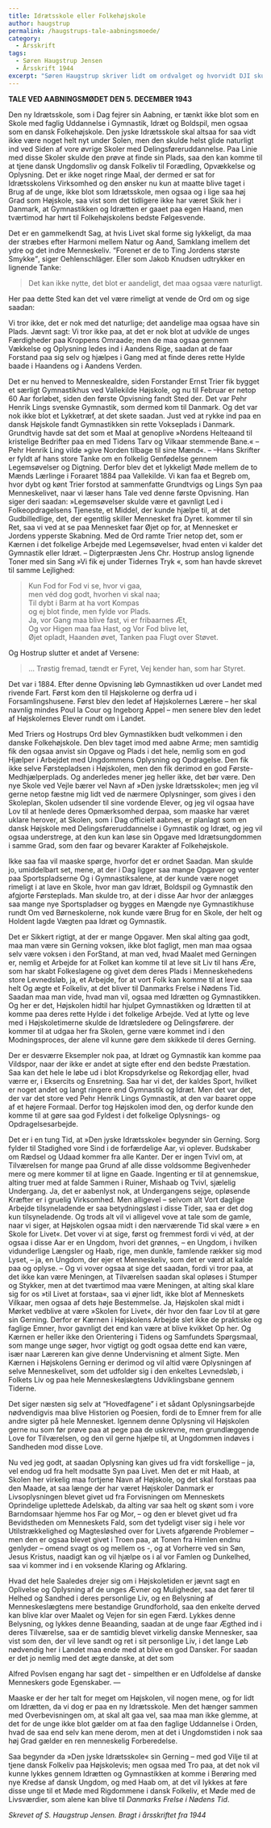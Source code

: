```yaml
---
title: Idrætsskole eller Folkehøjskole
author: haugstrup
permalink: /haugstrups-tale-aabningsmoede/
category:
  - Årsskrift
tags:
  - Søren Haugstrup Jensen
  - Årsskrift 1944
excerpt: "Søren Haugstrup skriver lidt om ordvalget og hvorvidt DJI skulle opfattes som en højskole."
---
```


**TALE VED AABNINGSMØDET DEN 5. DECEMBER 1943**

Den ny Idrætsskole, som i Dag fejrer sin Aabning, er tænkt ikke blot som en Skole med faglig Uddannelse i Gymnastik, Idræt og Boldspil, men ogsaa som en dansk Folkehøjskole. Den jyske Idrætsskole skal altsaa for saa vidt ikke være noget helt nyt under Solen, men den skulde helst glide naturligt ind ved Siden af vore øvrige Skoler med Delingsføreruddannelse. Paa Linie med disse Skoler skulde den prøve at finde sin Plads, saa den kan komme til at tjene dansk Ungdomsliv og dansk Folkeliv til Forædling, Opvækkelse og Oplysning. Det er ikke noget ringe Maal, der dermed er sat for Idrætsskolens Virksomhed og den ønsker nu kun at maatte blive taget i Brug af de unge, ikke blot som Idrætsskole, men ogsaa og i lige saa høj Grad som Højskole, saa vist som det tidligere ikke har været Skik her i Danmark, at Gymnastikken og Idrætten er gaaet paa egen Haand, men tværtimod har hørt til Folkehøjskolens bedste Følgesvende.

Det er en gammelkendt Sag, at hvis Livet skal forme sig lykkeligt, da maa der stræbes efter Harmoni mellem Natur og Aand, Samklang imellem det ydre og det indre Menneskeliv. <q>Forenet er de to Ting Jordens største Smykke</q>, siger Oehlenschläger. Eller som Jakob Knudsen udtrykker en lignende Tanke:

> Det kan ikke nytte, det blot er aandeligt, det maa ogsaa være naturligt.

Her paa dette Sted kan det vel være rimeligt at vende de Ord om og sige saadan:

Vi tror ikke, det er nok med det naturlige; det aandelige maa ogsaa have sin Plads. Jævnt sagt: Vi tror ikke paa, at det er nok blot at udvikle de unges Færdigheder paa Kroppens Omraade; men de maa ogsaa gennem Vækkelse og Oplysning ledes ind i Aandens Rige, saadan at de faar Forstand paa sig selv og hjælpes i Gang med at finde deres rette Hylde baade i Haandens og i Aandens Verden.

Det er nu henved to Menneskealdre, siden Forstander Ernst Trier fik bygget et særligt Gymnastikhus ved Vallekilde Højskole, og nu til Februar er netop 60 Aar forløbet, siden den første Opvisning fandt Sted der. Det var Pehr Henrik Lings svenske Gymnastik, som dermed kom til Danmark. Og det var nok ikke blot et Lykketræf, at det skete saadan. Just ved at rykke ind paa en dansk Højskole fandt Gymnastikken sin rette Vokseplads i Danmark. Grundtvig havde sat det som et Maal at genoplive »Nordens Helteaand til kristelige Bedrifter paa en med Tidens Tarv og Vilkaar stemmende Bane.« – Pehr Henrik Ling vilde »give Norden tilbage til sine Mænd«. – –Hans Skrifter er fyldt af hans store Tanke om en folkelig Genfødelse gennem Legemsøvelser og Digtning. Derfor blev det et lykkeligt Møde mellem de to Mænds Lærlinge i Foraaret 1884 paa Vallekilde. Vi kan faa et Begreb om, hvor dybt og kønt Trier forstod at sammenfatte Grundtvigs og Lings Syn paa Menneskelivet, naar vi læser hans Tale ved denne første Opvisning. Han siger deri saadan: »Legemsøvelser skulde være et gavnligt Led i Folkeopdragelsens Tjeneste, et Middel, der kunde hjælpe til, at det Gudbilledlige, det, der egentlig skiller Mennesket fra Dyret. kommer til sin Ret, saa vi ved at se paa Mennesket faar Øjet op for, at Mennesket er Jordens ypperste Skabning. Med de Ord ramte Trier netop det, som er Kærnen i det folkelige Arbejde med Legemsøvelser, hvad enten vi kalder det Gymnastik eller Idræt. – Digterpræsten Jens Chr. Hostrup anslog lignende Toner med sin Sang »Vi fik ej under Tidernes Tryk «, som han havde skrevet til samme Lejlighed:

> Kun Fod for Fod vi se, hvor vi gaa,  
> men véd dog godt, hvorhen vi skal naa;  
> Til dybt i Barm at ha vort Kompas  
> og ej blot finde, men fylde vor Plads.  
> Ja, vor Gang maa blive fast, vi er fribaarnes Æt,  
> Og vor Higen maa faa Hast, og Vor Fod blive let,  
> Øjet opladt, Haanden øvet, Tanken paa Flugt over Støvet.

Og Hostrup slutter et andet af Versene:

> … Trøstig fremad, tændt er Fyret, Vej kender han, som har Styret.

Det var i 1884. Efter denne Opvisning løb Gymnastikken ud over Landet med rivende Fart. Først kom den til Højskolerne og derfra ud i Forsamlingshusene. Først blev den ledet af Højskolernes Lærere – her skal navnlig mindes Poul la Cour og Ingeborg Appel – men senere blev den ledet af Højskolernes Elever rundt om i Landet.

Med Triers og Hostrups Ord blev Gymnastikken budt velkommen i den danske Folkehøjskole. Den blev taget imod med aabne Arme; men samtidig fik den ogsaa anvist sin Opgave og Plads i det hele, nemlig som en god Hjælper i Arbejdet med Ungdommens Oplysning og Opdragelse. Den fik ikke selve Førstepladsen i Højskolen, men den fik derimod en god Første-Medhjælperplads. Og anderledes mener jeg heller ikke, det bør være. Den nye Skole ved Vejle bærer vel Navn af »Den jyske Idrætsskole«; men jeg vil gerne netop fæstne mig lidt ved de nærmere Oplysninger, som gives i den Skoleplan, Skolen udsender til sine vordende Elever, og jeg vil ogsaa have Lov til at henlede deres Opmærksomhed derpaa, som maaske har været uklare herover, at Skolen, som i Dag officielt aabnes, er planlagt som en dansk Højskole med Delingsføreruddannelse i Gymnastik og Idræt, og jeg vil ogsaa understrege, at den kun kan løse sin Opgave med Idrætsungdommen i samme Grad, som den faar og bevarer Karakter af Folkehøjskole.

Ikke saa faa vil maaske spørge, hvorfor det er ordnet Saadan. Man skulde jo, umiddelbart set, mene, at der i Dag ligger saa mange Opgaver og venter paa Sportspladserne Og i Gymnastiksalene, at der kunde være noget rimeligt i at lave en Skole, hvor man gav Idræt, Boldspil og Gymnastik den afgjorte Førsteplads. Man skulde tro, at der i disse Aar hvor der anlægges saa mange nye Sportspladser og bygges en Mængde nye Gymnastikhuse rundt Om ved Børneskolerne, nok kunde være Brug for en Skole, der helt og Holdent lagde Vægten paa Idræt og Gymnastik.

Det er Sikkert rigtigt, at der er mange Opgaver. Men skal alting gaa godt, maa man være sin Gerning voksen, ikke blot fagligt, men man maa ogsaa selv være voksen i den ForStand, at man ved, hvad Maalet med Gerningen er, nemlig et Arbejde for at Folket kan komme til at leve sit Liv til hans Ære, som har skabt Folkeslagene og givet dem deres Plads i Menneskehedens store Levnedsløb, ja, et Arbejde, for at vort Folk kan komme til at leve saa helt Og ægte et Folkeliv, at det bliver til Danmarks Frelse i Nødens Tid. Saadan maa man vide, hvad man vil, ogsaa med Idrætten og Gymnastikken. Og her er det, Højskolen hidtil har hjulpet Gymnastikken og Idrætten til at komme paa deres rette Hylde i det folkelige Arbejde. Ved at lytte og leve med i Højskoletimerne skulde de Idrætsledere og Delingsførere. der kommer til at udgaa her fra Skolen, gerne være kommet ind i den Modningsproces, der alene vil kunne gøre dem skikkede til deres Gerning.

Der er desværre Eksempler nok paa, at Idræt og Gymnastik kan komme paa Vildspor, naar der ikke er andet at sigte efter end den bedste Præstation. Saa kan det hele le løbe ud i blot Kropsdyrkelse og Rekordjag eller, hvad værre er, i Eksercits og Ensretning. Saa har vi det, der kaldes Sport, hvilket er noget andet og langt ringere end Gymnastik og Idræt. Men det var det, der var det store ved Pehr Henrik Lings Gymnastik, at den var baaret oppe af et højere Formaal. Derfor tog Højskolen imod den, og derfor kunde den komme til at gøre saa god Fyldest i det folkelige Oplysnings- og Opdragelsesarbejde.

Det er i en tung Tid, at »Den jyske Idrætsskole« begynder sin Gerning. Sorg fylder til Stadighed vore Sind i de forfærdelige Aar, vi oplever. Budskaber om Rædsel og Udaad kommer fra alle Kanter. Der er ingen Tvivl om, at Tilværelsen for mange paa Grund af alle disse voldsomme Begivenheder mere og mere kommer til at ligne en Gaade. Ingenting er til at gennemskue, alting truer med at falde Sammen i Ruiner, Mishaab og Tvivl, sjælelig Undergang. Ja, det er aabenlyst nok, at Undergangens sejge, opløsende Kræfter er i gruelig Virksomhed. Men alligevel – selvom alt Vort daglige Arbejde tilsyneladende er saa betydningsløst i disse Tider, saa er det dog kun tilsyneladende. Og trods alt vil vi alligevel vove at tale som de gamle, naar vi siger, at Højskolen ogsaa midt i den nærværende Tid skal være » en Skole for Livet«. Det vover vi at sige, først og fremmest fordi vi véd, at der ogsaa i disse Aar er en Ungdom, hvori det grønnes, – en Ungdom, i hvilken vidunderlige Længsler og Haab, rige, men dunkle, famlende rækker sig mod Lyset, – ja, en Ungdom, der ejer et Menneskeliv, som det er værd at kalde paa og oplyse. – Og vi vover ogsaa at sige det saadan, fordi vi tror paa, at det ikke kan være Meningen, at Tilværelsen saadan skal opløses i Stumper og Stykker, men at det tværtimod maa være Meningen, at alting skal klare sig for os »til Livet at forstaa«, saa vi øjner lidt, ikke blot af Menneskets Vilkaar, men ogsaa af dets høje Bestemmelse. Ja, Højskolen skal midt i Mørket vedblive at være »Skolen for Livet«, dér hvor den faar Lov til at gøre sin Gerning. Derfor er Kærnen i Højskolens Arbejde slet ikke de praktiske og faglige Emner, hvor gavnligt det end kan være at blive kvikket Op her. Og Kærnen er heller ikke den Orientering i Tidens og Samfundets Spørgsmaal, som mange unge søger, hvor vigtigt og godt ogsaa dette end kan være, især naar Læreren kan give denne Undervisning et alment Sigte. Men Kærnen i Højskolens Gerning er derimod og vil altid være Oplysningen af selve Menneskelivet, som det udfolder sig i den enkeltes Levnedsløb, i Folkets Liv og paa hele Menneskeslægtens Udviklingsbane gennem Tiderne.

Det siger næsten sig selv at “Hovedfagene” i et sådant Oplysningsarbejde nødvendigvis maa blive Historien og Poesien, fordi de to Emner frem for alle andre sigter på hele Mennesket. Igennem denne Oplysning vil Højskolen gerne nu som før prøve paa at pege paa de uskrevne, men grundlæggende Love for Tilværelsen, og den vil gerne hjælpe til, at Ungdommen indøves i Sandheden mod disse Love.

Nu ved jeg godt, at saadan Oplysning kan gives ud fra vidt forskellige – ja, vel endog ud fra helt modsatte Syn paa Livet. Men det er mit Haab, at Skolen her virkelig maa fortjene Navn af Højskole, og det skal forstaas paa den Maade, at saa længe der har været Højskoler Danmark er Livsoplysningen blevet givet ud fra Forvisningen om Menneskets Oprindelige uplettede Adelskab, da alting var saa helt og skønt som i vore Barndomsaar hjemme hos Far og Mor, – og den er blevet givet ud fra Bevidstheden om Menneskets Fald, som det tydeligt viser sig i hele vor Utilstrækkelighed og Magtesløshed over for Livets afgørende Problemer – men den er ogsaa blevet givet i Troen paa, at Tonen fra Himlen endnu genlyder – omend svagt os og mellem os -,  og at Vorherre ved sin Søn, Jesus Kristus, naadigt kan og vil hjælpe os i al vor Famlen og Dunkelhed, saa vi kommer ind i en voksende Klaring og Afklaring.

Hvad det hele Saaledes drejer sig om i Højskoletiden er jævnt sagt en Oplivelse og Oplysning af de unges Ævner og Muligheder, saa det fører til Helhed og Sandhed i deres personlige Liv, og en Belysning af Menneskeslægtens mere bestandige Grundforhold, saa den enkelte derved kan blive klar over Maalet og Vejen for sin egen Færd. Lykkes denne Belysning, og lykkes denne Beaanding, saadan at de unge faar Ægthed ind i deres Tilværelse, saa er de samtidig blevet virkelig danske Mennesker, saa vist som den, der vil leve sandt og ret i sit personlige Liv, i det lange Løb nødvendig her i Landet maa ende med at blive en god Dansker. For saadan er det jo nemlig med det ægte danske, at det som

Alfred Povlsen engang har sagt det - simpelthen er en Udfoldelse af danske Menneskers gode Egenskaber. —

Maaske er der her talt for meget om Højskolen, vil nogen mene, og for lidt om Idrætten, da vi dog er paa en ny Idrætsskole. Men det hænger sammen med Overbevisningen om, at skal alt gaa vel, saa maa man ikke glemme, at det for de unge ikke blot gælder om at faa den faglige Uddannelse i Orden, hvad de saa end selv kan mene derom, men at det i Ungdomstiden i nok saa høj Grad gælder en ren menneskelig Forberedelse.

Saa begynder da »Den jyske Idrætsskole« sin Gerning – med god Vilje til at tjene dansk Folkeliv paa Højskolevis; men ogsaa med Tro paa, at det nok vil kunne lykkes gennem Idrætten og Gymnastikken at komme i Berøring med nye Kredse af dansk Ungdom, og med Haab om, at det vil lykkes at føre disse unge til et Møde med Rigdommene i dansk Folkeliv, et Møde med de Livsværdier, som alene kan blive til _Danmarks Frelse i Nødens Tid_.

_Skrevet af S. Haugstrup Jensen. Bragt i årsskriftet fra 1944_
